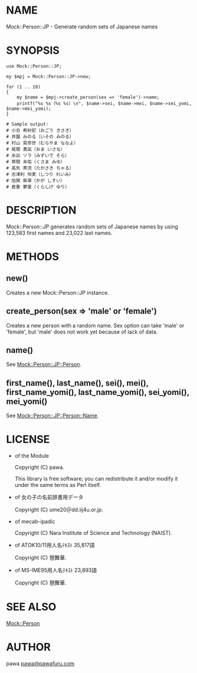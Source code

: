 # NAME

Mock::Person::JP - Generate random sets of Japanese names

# SYNOPSIS

    use Mock::Person::JP;

    my $mpj = Mock::Person::JP->new;

    for (1 .. 10)
    {
        my $name = $mpj->create_person(sex => 'female')->name;
        printf("%s %s（%s %s）\n", $name->sei, $name->mei, $name->sei_yomi, $name->mei_yomi);
    }

    # Sample output:
    # 小合 希砂妃（おごう きさき）
    # 井園 みのる（いその みのる）
    # 村山 菜奈世（むらやま ななよ）
    # 尾間 勇凪（おま いさな）
    # 水出 ソラ（みずいで そら）
    # 草間 未佑（くさま みゆ）
    # 高先 茶流（たかさき ちゃる）
    # 志津利 怜実（しつり れいみ）
    # 加賀 紫翠（かが しすい）
    # 倉重 夢里（くらしげ ゆり）



# DESCRIPTION

Mock::Person::JP generates random sets of Japanese names
by using 123,583 first names and 23,022 last names.

# METHODS

## new()

Creates a new Mock::Person::JP instance.

## create\_person(sex => 'male' or 'female')

Creates a new person with a random name. Sex option can take 'male' or 'female',
but 'male' does not work yet because of lack of data.

## name()

See [Mock::Person::JP::Person](https://metacpan.org/pod/Mock::Person::JP::Person).

## first\_name(), last\_name(), sei(), mei(), first\_name\_yomi(), last\_name\_yomi(), sei\_yomi(), mei\_yomi()

See [Mock::Person::JP::Person::Name](https://metacpan.org/pod/Mock::Person::JP::Person::Name).

# LICENSE

- of the Module

    Copyright (C) pawa.

    This library is free software; you can redistribute it and/or modify
    it under the same terms as Perl itself.

- of 女の子の名前辞書用データ

    Copyright (C) ume20＠dd.iij4u.or.jp.

- of mecab-ipadic

    Copyright (C) Nara Institute of Science and Technology (NAIST).

- of ATOK10/11用人名ﾃｷｽﾄ 35,817語

    Copyright (C) 憩舞華.

- of MS-IME95用人名ﾃｷｽﾄ  23,893語

    Copyright (C) 憩舞華.

# SEE ALSO

[Mock::Person](https://metacpan.org/pod/Mock::Person)

# AUTHOR

pawa <pawa@pawafuru.com>
